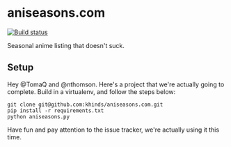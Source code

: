 # aniseasons.com

[![Build status](https://secure.travis-ci.org/hkal/aniseasons.com.png)](http://travis-ci.org/#!/hkal/aniseasons.com)

Seasonal anime listing that doesn't suck.

## Setup

Hey @TomaQ and @nthomson. Here's a project that we're actually going to complete. Build in a virtualenv, and follow the steps below:

    git clone git@github.com:khinds/aniseasons.com.git
    pip install -r requirements.txt
    python aniseasons.py

Have fun and pay attention to the issue tracker, we're actually using it this time.
